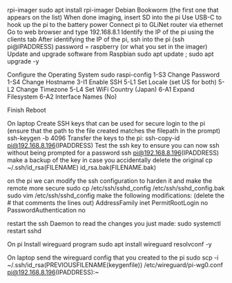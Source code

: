 rpi-imager
sudo apt install rpi-imager
Debian Bookworm (the first one that appears on the list)
When done imaging, insert SD into the pi
Use USB-C to hook up the pi to the battery power
Connect pi to GLiNet router via ethernet
Go to web browser and type 192.168.8.1
Identify the IP of the pi using the clients tab
After identifying the IP of the pi, ssh into the pi (ssh pi@IPADDRESS)
password = raspberry (or what you set in the imager)
Update and upgrade software from Raspbian
sudo apt update ; sudo apt upgrade -y

Configure the Operating System
sudo raspi-config
1-S3 Change Password
1-S4 Change Hostname
3-I1 Enable SSH
5-L1 Set Locale (set US for both)
5-L2 Change Timezone 
5-L4 Set WiFi Country (Japan)
6-A1 Expand Filesystem
6-A2 Interface Names (No)

Finish
Reboot

On laptop Create SSH keys that can be used for secure login to the pi (ensure that the path to the file created matches the filepath in the prompt)
ssh-keygen -b 4096
Transfer the keys to the pi:
ssh-copy-id pi@192.168.8.196(IPADDRESS)
Test the ssh key to ensure you can now ssh without being prompted for a password
ssh pi@192.168.8.196(IPADDRESS)
make a backup of the key in case you accidentally delete the original
cp ~/.ssh/id_rsa(FILENAME) id_rsa.bak(FILENAME.bak)

on the pi
we can modify the ssh configuration to harden it and make the remote more secure
sudo cp /etc/ssh/sshd_config /etc/ssh/sshd_config.bak
sudo vim /etc/ssh/sshd_config
make the following modifications: (delete the # that comments the lines out)
AddressFamily inet
PermitRootLogin no
PasswordAuthentication no

restart the ssh Daemon to read the changes you just made:
sudo systemctl restart sshd

On pi
Install wireguard program
sudo apt install wireguard resolvconf -y

On laptop 
send the wireguard config that you created to the pi
sudo scp -i ~/.ssh/id_rsa(PREVIOUSFILENAME(keygenfile)) /etc/wireguard/pi-wg0.conf pi@192.168.8.196(IPADDRESS):~


